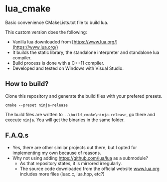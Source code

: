 # lua_cmake

Basic convenience CMakeLists.txt file to build lua.

This custom version does the following:

- Vanilla lua downloaded from [https://www.lua.org/](https://www.lua.org/)
- It builds the static library, the standalone interpreter and standalone lua compiler.
- Build process is done with a C++11 compiler.
- Developed and tested on Windows with Visual Studio.

## How to build?

Clone this repository and generate the build files with your prefered presets.
```
cmake --preset ninja-release
```
The build files are written to `..\build_cmake\ninja-release`, go there and execute `ninja`. You will get the binaries in the same folder.

## F.A.Q.s

- Yes, there are other similar projects out there, but I opted for implementing my own because of reasons.
- Why not using adding https://github.com/lua/lua as a submodule?
  - As that repository states, it is mirrored irregularly.
  - The source code downloaded from the official website www.lua.org includes more files (luac.c, lua.hpp, etc?)
